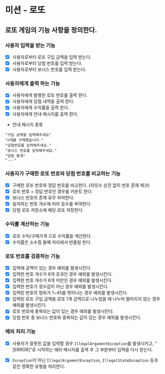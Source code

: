 # 미션 - 로또
## 로또 게임의 기능 사항을 정의한다. 

### 사용자 입력을 받는 기능
- [x] 사용자로부터 로또 구입 금액을 입력 받는다.
- [x] 사용자로부터 당첨 번호를 입력 받는다.
- [x] 사용자로부터 보너스 번호를 입력 받는다.
### 사용자에게 출력 하는 기능 
- [x] 사용자에게 발행한 로또 번호를 출력 한다.
- [x] 사용자에게 당첨 내역을 출력 한다.
- [x] 사용자에게 수익률을 출력 한다.
- [x] 사용자에게 안내 메시지를 출력 한다.
- 안내 메시지 종류
```
"구입 금액을 입력해주세요"
"n개를 구매했습니다."
"당첨번호를 입력해주세요."
"보너스 번호를 입력해주세요."
"당첨 통계"
"---"
```
### 사용자가 구매한 로또 번호와 당첨 번호를 비교하는 기능
- [x] 구매한 로또 번호와 정답 번호를 비교한다. (자릿수 상관 없이 번호 존재 체크)
- [x] 로또 번호 = 정답 번호인 경우를 카운트 한다.
- [x] 보너스 번호의 존재 유무 파악한다.
- [x] 일치하는 번호 개수에 따라 등수를 부여한다. 
- [x] 당첨 로또 저장소에 해당 로또 저장한다.

### 수익률 계산하는 기능 
- [x] 로또 수익/구매가격 으로 수익률을 계산한다.
- [x] 수익률은 소수점 둘째 자리에서 반올림 한다.

### 로또 번호를 검증하는 기능
- [x] 입력에 공백이 있는 경우 예외를 발생시킨다.
- [x] 입력한 번호 개수가 6개 초과인 경우 예외를 발생시킨다.
- [x] 입력한 번호 개수가 6개 미만인 경우 예외를 발생시킨다.
- [x] 입력한 번호가 정수값이 아닌 경우 예외를 발생시킨다. 
- [x] 입력된 번호의 범위가 1~45를 벗어나는 경우 예외를 발생시킨다.
- [x] 입력된 로또 구입 금액을 로또 1개 금액으로 나누었을 때 나누어 떨어지지 않는 경우 예외를 발생시킨다.
- [x] 로또 번호에 중복되는 값이 있는 경우 예외를 발생시킨다.
- [x] 당첨 번호 중 보너스 번호와 중복되는 값이 있는 경우 예외를 발생시킨다.

### 예외 처리 기능
- [x] 사용자가 잘못된 값을 입력할 경우 `IllegalArgumentException`를 발생시키고, "[ERROR]"로 시작하는 에러 메시지를 출력 후 그 부분부터 입력을 다시 받는다.
- [x] `Exception`이 아닌 `IllegalArgumentException`, `IllegalStateException` 등과 같은 명확한 유형을 처리한다.



